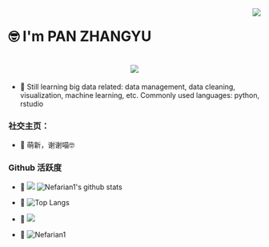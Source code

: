 <img align="right" src="https://count.getloli.com/get/@:Nefarian1?theme=rule34">


# 🤓 I'm PAN ZHANGYU

## <h1 align="center"> <a href="https://sunguoqi.com/"> <img src="https://readme-typing-svg.herokuapp.com/?lines=Welcome to PAN's homepage&center=true&size=27"> </a> </h1>


- 🌱
Still learning big data related: data management, data cleaning, visualization, machine learning, etc. 
Commonly used languages: python, rstudio

### **社交主页：**
- 🌱
 萌新，谢谢喵🤓

### Github 活跃度
- 🌱
[![](https://activity-graph.herokuapp.com/graph?username=Nefarian1&theme=dracula)](https://github.com/ashutosh00710/github-readme-activity-graph)
![Nefarian1's github stats](https://github-readme-stats.vercel.app/api?username=Nefarian1&show_icons=true&theme=vue)
- 🌱
![Top Langs](https://github-readme-stats.vercel.app/api/top-langs/?username=Nefarian1&langs_count=6)
- 🌱
![](https://github-readme-stats.vercel.app/api/top-langs/?username=Nefarian1&layout=compact&langs_count=6)


- 🌱
![Nefarian1](https://count.getloli.com/get/@:Nefarian1)
<!--
**Nefarian1/Nefarian1** is a ✨ _special_ ✨ repository because its `README.md` (this file) appears on your GitHub profile.

Here are some ideas to get you started:

- 🌱 I’m currently learning .
-->
